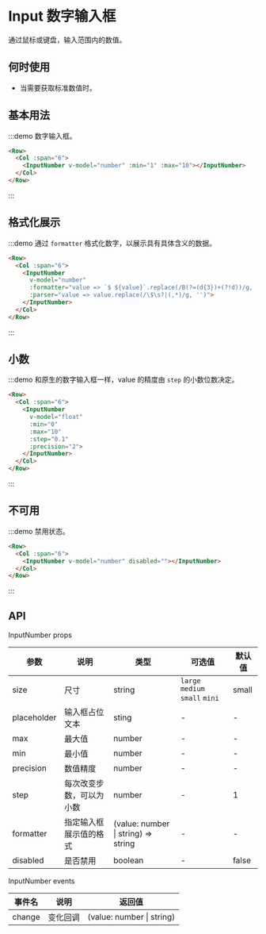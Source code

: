 # Input 数字输入框

通过鼠标或键盘，输入范围内的数值。

## 何时使用

- 当需要获取标准数值时。

## 基本用法

:::demo 数字输入框。

```html
<Row>
  <Col :span="6">
    <InputNumber v-model="number" :min="1" :max="10"></InputNumber>
  </Col>
</Row>
```
:::

## 格式化展示

:::demo 通过 `formatter` 格式化数字，以展示具有具体含义的数据。

```html
<Row>
  <Col :span="6">
    <InputNumber
      v-model="number"
      :formatter="value => `$ ${value}`.replace(/B(?=(d{3})+(?!d))/g, ',')"
      :parser="value => value.replace(/\$\s?|(,*)/g, '')">
    </InputNumber>
  </Col>
</Row>
```
:::

## 小数

:::demo 和原生的数字输入框一样，value 的精度由 `step` 的小数位数决定。

```html
<Row>
  <Col :span="6">
    <InputNumber
      v-model="float"
      :min="0"
      :max="10"
      :step="0.1"
      :precision="2">
    </InputNumber>
  </Col>
</Row>
```
:::

## 不可用

:::demo 禁用状态。

```html
<Row>
  <Col :span="6">
    <InputNumber v-model="number" disabled=""></InputNumber>
  </Col>
</Row>
```
:::

## API

InputNumber props

| 参数 | 说明 | 类型 | 可选值 | 默认值 |
|---- |---- |---- |---- |---- |
| size | 尺寸 | string | `large` `medium` `small` `mini` | small |
| placeholder | 输入框占位文本 | sting | - | - |
| max | 最大值 | number | - | - |
| min | 最小值 | number | - | - |
| precision | 数值精度 | number | - | - |
| step | 每次改变步数，可以为小数 | number | - | 1 |
| formatter | 指定输入框展示值的格式 | (value: number \| string) => string | - | - |
| disabled | 是否禁用 | boolean | - | false |

InputNumber events

| 事件名 | 说明 | 返回值 |
|---- |---- |---- |
| change | 变化回调 | (value: number \| string) |
    
<script>
  import Row from '@/components/row';
  import Col from '@/components/col';
  import InputNumber from '@/components/input-number';

  export default {
    components: {
      Row,
      Col,
      InputNumber,
    },
    data() {
      return {
        number: 1,
        float: 1,
      };
    },
    methods: {
      handleSuffix() {
        console.log(this.keywords);
      },
    },
  };
</script>
<style lang="scss" scoped>

</style>